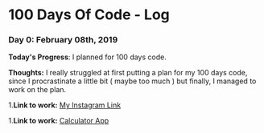 # 100 Days Of Code - Log

### Day 0: February 08th, 2019

**Today's Progress**: I planned for 100 days code.

**Thoughts:** I really struggled at first putting a plan for my 100 days code, since I procrastinate a little bit ( maybe too much ) but finally, I managed to work on the plan.

1.**Link to work:** [My Instagram Link](https://www.instagram.com/zerdest.taifour/)

1.**Link to work:** [Calculator App](http://www.example.com)
